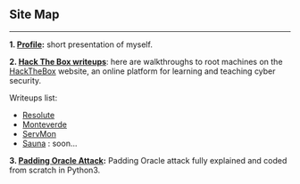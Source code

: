## Site Map
* * *

**1. [Profile](https://flast101.github.io/HTB-writeups/profile):** short presentation of myself.

**2. [Hack The Box writeups](https://flast101.github.io/HTB-writeups/)**: here are walkthroughs to root machines on the [HackTheBox](https://www.hackthebox.eu) website, an online platform for learning and teaching cyber security.

Writeups list:   

- [Resolute](https://flast101.github.io/HTB-writeups/resolute)   
- [Monteverde](https://flast101.github.io/HTB-writeups/monteverde)   
- [ServMon](https://flast101.github.io/HTB-writeups/servmon)   
- [Sauna](https://flast101.github.io/HTB-writeups/servmon) : soon...

**3. [Padding Oracle Attack](https://flast101.github.io/padding-oracle-attack-explained):** Padding Oracle attack fully explained and coded from scratch in Python3.
